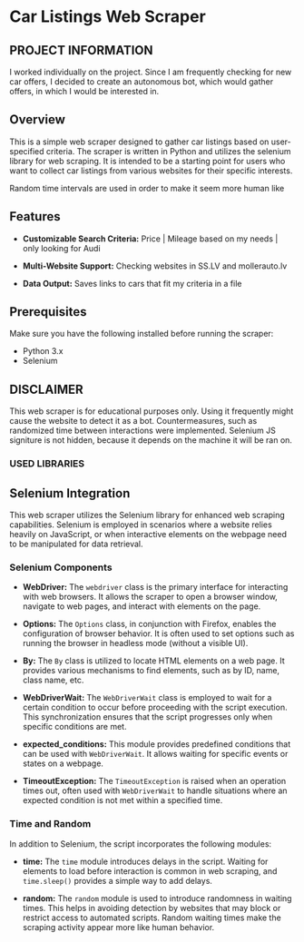 # Car Listings Web Scraper

## PROJECT INFORMATION

I worked individually on the project. Since I am frequently checking for new car offers, I decided to create an autonomous bot, which would gather offers, in which I would be interested in.

## Overview

This is a simple web scraper designed to gather car listings based on user-specified criteria. The scraper is written in Python and utilizes the selenium library for web scraping. It is intended to be a starting point for users who want to collect car listings from various websites for their specific interests.

Random time intervals are used in order to make it seem more human like

## Features

- **Customizable Search Criteria:** Price | Mileage based on my needs | only looking for Audi
  
- **Multi-Website Support:** Checking websites in SS.LV and mollerauto.lv

- **Data Output:** Saves links to cars that fit my criteria in a file

## Prerequisites

Make sure you have the following installed before running the scraper:

- Python 3.x
- Selenium

## DISCLAIMER

This web scraper is for educational purposes only. Using it frequently might cause the website to detect it as a bot. Countermeasures, such as randomized time between interactions were implemented. Selenium JS signiture is not hidden, because it depends on the machine it will be ran on. 

### USED LIBRARIES

## Selenium Integration

This web scraper utilizes the Selenium library for enhanced web scraping capabilities. Selenium is employed in scenarios where a website relies heavily on JavaScript, or when interactive elements on the webpage need to be manipulated for data retrieval.

### Selenium Components

- **WebDriver:** The `webdriver` class is the primary interface for interacting with web browsers. It allows the scraper to open a browser window, navigate to web pages, and interact with elements on the page.

- **Options:** The `Options` class, in conjunction with Firefox, enables the configuration of browser behavior. It is often used to set options such as running the browser in headless mode (without a visible UI).

- **By:** The `By` class is utilized to locate HTML elements on a web page. It provides various mechanisms to find elements, such as by ID, name, class name, etc.

- **WebDriverWait:** The `WebDriverWait` class is employed to wait for a certain condition to occur before proceeding with the script execution. This synchronization ensures that the script progresses only when specific conditions are met.

- **expected_conditions:** This module provides predefined conditions that can be used with `WebDriverWait`. It allows waiting for specific events or states on a webpage.

- **TimeoutException:** The `TimeoutException` is raised when an operation times out, often used with `WebDriverWait` to handle situations where an expected condition is not met within a specified time.

### Time and Random

In addition to Selenium, the script incorporates the following modules:

- **time:** The `time` module introduces delays in the script. Waiting for elements to load before interaction is common in web scraping, and `time.sleep()` provides a simple way to add delays.

- **random:** The `random` module is used to introduce randomness in waiting times. This helps in avoiding detection by websites that may block or restrict access to automated scripts. Random waiting times make the scraping activity appear more like human behavior.
